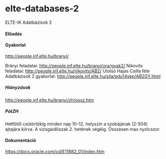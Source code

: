# elte-databases-2
ELTE-IK Adatbázisok 2

#### Előadás

#### Gyakorlat

http://people.inf.elte.hu/branyi/

Brányi feladatai: http://people.inf.elte.hu/branyi/ora/gyak2/
Nikovits feladatai: http://people.inf.elte.hu/nikovits/AB2/
Utolsó Hajas Csilla féle Adatbázisok 2 gyakorlat: http://people.inf.elte.hu/sila/edu14sep/AB2GY.html

##### Hiányzások
http://people.inf.elte.hu/branyi/zh/ossz.htm

##### PótZH
Hétfőtől csütörtökig minden nap 10-12, helyszín a szobájának (2-504) ajtajára kiírva. A vizsgaidőszak 2. hetének végéig. Összesen max nyolcszor.

#### Dokumentáció

https://docs.oracle.com/cd/E11882_01/index.htm
